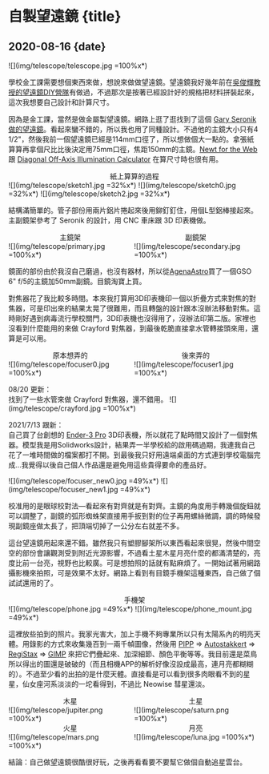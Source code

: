 # 自製望遠鏡 {title}
## 2020-08-16 {date}

![](img/telescope/telescope.jpg =100%x*)

學校金工課需要想個東西來做，想說來做做望遠鏡。望遠鏡我好幾年前在[吳俊輝教授的望遠鏡DIY營隊](https://web.archive.org/web/20160316214002/https://www.ylib.com/scientific/activity/201311Telescopediy/index.htm)有做過，不過那次是按著已經設計好的規格把材料拼裝起來，這次我想要自己設計和計算尺寸。

因為是金工課，當然是做金屬製望遠鏡。網路上逛了逛找到了這個 [Gary Seronik 做的望遠鏡](https://garyseronik.com/a-converted-starblast-travelscope/)。看起來蠻不錯的，所以我也用了同種設計。不過他的主鏡大小只有4 1/2"，然後我前一個望遠鏡已經是114mm口徑了，所以想做個大一點的。拿張紙算算再拿個尺比比後決定用75mm口徑，焦距150mm的主鏡。[Newt for the Web](https://stellafane.org/tm/newt-web/newt-web.html) 跟 [Diagonal Off-Axis Illumination Calculator](http://www.bbastrodesigns.com/diagonal.htm) 在算尺寸時也很有用。

<center>紙上算算的過程</center>
![](img/telescope/sketch1.jpg =32%x*)
![](img/telescope/sketch0.jpg =32%x*)
![](img/telescope/sketch2.jpg =32%x*)

結構滿簡單的。管子部份用兩片鋁片捲起來後用鉚釘釘住，用個L型鋁棒接起來。主副鏡架參考了 Seronik 的設計，用 CNC 車床跟 3D 印表機做。

<div markdown=1 style="display: inline-block; width: 49%; vertical-align: top">
<center>主鏡架</center>
![](img/telescope/primary.jpg =100%x*)
</div>
<div markdown=1 style="display: inline-block; width: 49%; vertical-align: top">
<center>副鏡架</center>
![](img/telescope/secondary.jpg =100%x*)
</div>

鏡面的部份由於我沒自己磨過，也沒有器材，所以從[AgenaAstro](https://agenaastro.com/)買了一個GSO 6" f/5的主鏡加50mm副鏡。目鏡淘寶上買。

對焦器花了我比較多時間。本來我打算用3D印表機印一個以折疊方式來對焦的對焦器，可是印出來的結果太晃了很難用，而且轉盤的設計跟本沒辦法移動對焦。這時剛好遇到病毒流行學校關門，3D印表機也沒得用了，沒辦法印第二版。家裡也沒看到什麼能用的來做 Crayford 對焦器，到最後乾脆直接拿水管轉接頭來用，還算是可以用。

<div markdown=1 style="display: inline-block; width: 49%; vertical-align: top">
<center>原本想弄的</center>
![](img/telescope/focuser0.jpg =100%x*)
</div>
<div markdown=1 style="display: inline-block; width: 49%; vertical-align: top">
<center>後來弄的</center>
![](img/telescope/focuser1.jpg =100%x*)
</div>

08/20 更新：  
找到了一些水管來做 Crayford 對焦器，還不錯用。
![](img/telescope/crayford.jpg =100%x*)

2021/7/13 跟新：  
自己買了台創想的 [Ender-3 Pro](https://www.creality.com/goods-detail/ender-3-pro-3d-printer) 3D印表機，所以就花了點時間又設計了一個對焦器。模型我是用Solidworks設計，結果弄一半學校給的啟用碼過期，我連我自己花了一堆時間做的檔案都打不開。到最後我只好用遠端桌面的方式連到學校電腦完成…我覺得以後自己個人作品還是避免用這些貴得要命的產品好。

![](img/telescope/focuser_new0.jpg =49%x*)
![](img/telescope/focuser_new1.jpg =49%x*)

校准用的是眼球校對法—看起來有對齊就是有對齊。主鏡的角度用手轉幾個旋鈕就可以調整了，副鏡的弧形蜘蛛架直接用手扳到對的位子再用螺絲微調，調的時候發現副鏡座做太長了，把頂端切掉了一公分左右就差不多。

這台望遠鏡用起來還不錯。雖然我只有塑膠腳架所以東西看起來很晃，然後中間空空的部份會讓觀測受到附近光源影響，不過看土星木星月亮什麼的都滿清楚的，亮度比前一台亮，視野也比較廣。可是想拍照的話就有點麻煩了。一開始試著用網路攝影機來拍照，可是效果不太好。網路上看到有目鏡手機架這種東西，自己做了個試試還用的了。

<center>手機架</center>
![](img/telescope/phone.jpg =49%x*)
![](img/telescope/phone_mount.jpg =49%x*)

這裡放些拍到的照片。我家光害大，加上手機不夠專業所以只有太陽系內的明亮天體。用錄影的方式來收集幾百到一兩千幀圖像，然後用 [PIPP](https://sites.google.com/site/astropipp/) => [Autostakkert](https://www.autostakkert.com/) => [RegiStax](https://www.astronomie.be/registax/) => [GIMP](https://www.gimp.org/) 來把它們疊起來、加深細節、顏色平衡等等。我目前還是菜鳥所以得出的圖還是破破的（而且相機APP的解析好像沒設成最高，連月亮都糊糊的）。不過至少看的出拍的是什麼天體。直接看是可以看到很多肉眼看不到的星星，仙女座河系淡淡的一坨看得到，不過比 Neowise 彗星還淡。

<div markdown=1 style="display: inline-block; width: 49%; vertical-align: top">
<center>木星</center>
![](img/telescope/jupiter.png =100%x*)
</div>
<div markdown=1 style="display: inline-block; width: 49%; vertical-align: top">
<center>土星</center>
![](img/telescope/saturn.png =100%x*)
</div>
<div markdown=1 style="display: inline-block; width: 49%; vertical-align: top">
<center>火星</center>
![](img/telescope/mars.png =100%x*)
</div>
<div markdown=1 style="display: inline-block; width: 49%; vertical-align: top">
<center>月亮</center>
![](img/telescope/luna.jpg =100%x*)
</div>

結論：自己做望遠鏡很酷很好玩，之後再看看要不要幫它做個自動追星雲台。
